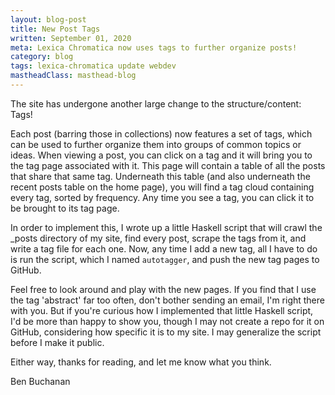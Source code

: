 ```yaml
---
layout: blog-post
title: New Post Tags
written: September 01, 2020
meta: Lexica Chromatica now uses tags to further organize posts!
category: blog
tags: lexica-chromatica update webdev
mastheadClass: masthead-blog
---
```


The site has undergone another large change to the structure/content: Tags!

Each post (barring those in collections) now features a set of tags, which can be used to further organize them into groups of common topics or ideas. When viewing a post, you can click on a tag and it will bring you to the tag page associated with it. This page will contain a table of all the posts that share that same tag. Underneath this table (and also underneath the recent posts table on the home page), you will find a tag cloud containing every tag, sorted by frequency. Any time you see a tag, you can click it to be brought to its tag page.

In order to implement this, I wrote up a little Haskell script that will crawl the \_posts directory of my site, find every post, scrape the tags from it, and write a tag file for each one. Now, any time I add a new tag, all I have to do is run the script, which I named `autotagger`, and push the new tag pages to GitHub.

Feel free to look around and play with the new pages. If you find that I use the tag 'abstract' far too often, don't bother sending an email, I'm right there with you. But if you're curious how I implemented that little Haskell script, I'd be more than happy to show you, though I may not create a repo for it on GitHub, considering how specific it is to my site. I may generalize the script before I make it public.

Either way, thanks for reading, and let me know what you think.

<div class="attrib">
Ben Buchanan
</div>
